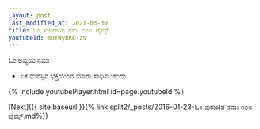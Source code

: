 ```yaml
---
layout: post
last_modified_at: 2021-03-30
title: ಓಂ ಸುಖದಾಯ ನಮಃ ೧೦೮ ಟೈಮ್ಸ್
youtubeId: mDYWybKQ-zs
---
```

 
 
 ಓಂ ಅವ್ಯಯ ನಮಃ  
 
 -  ಏಕ ಮನಸ್ಸಿನ ಭಕ್ತಿಯಿಂದ ಯಾರು ಸಾಧಿಸಬಹುದು 
 
  
 
  
 
 
 
 
 
 


{% include youtubePlayer.html id=page.youtubeId %}
 
[Next]({{ site.baseurl }}{% link  split2/_posts/2016-01-23-ಓಂ ಪುರುಜಿತೆ ನಮಃ ೧೦೮ ಟೈಮ್ಸ್.md%})
 
